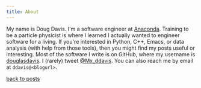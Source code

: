 ```yaml
---
title: About
---
```


My name is Doug Davis. I'm a software engineer at
[Anaconda](https://anaconda.com). Training to be a particle physicist
is where I learned I actually wanted to engineer software for a
living. If you're interested in Python, C++, Emacs, or data analysis
(with help from those tools), then you might find my posts useful or
interesting. Most of the software I write is on GitHub, where my
username is [douglasdavis](https://github.com/douglasdavis). I
(rarely) tweet [@Mx_ddavis](https://twitter.com/Mx_ddavis). You can
also reach me by email at `ddavis@<blogurl>`.

[back to posts](.. "posts")
